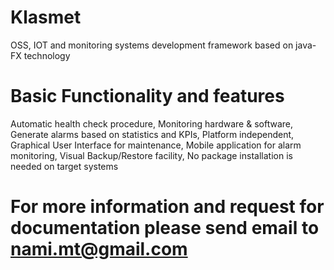 # Klasmet
OSS, IOT and monitoring systems development framework based on java-FX technology
# Basic Functionality and features
Automatic health check procedure,
Monitoring hardware & software,
Generate alarms based on statistics and KPIs,
Platform independent,
Graphical User Interface for maintenance,
Mobile application for alarm monitoring,
Visual Backup/Restore facility,
No package installation is needed on target systems

# For more information and request for documentation please send email to nami.mt@gmail.com
